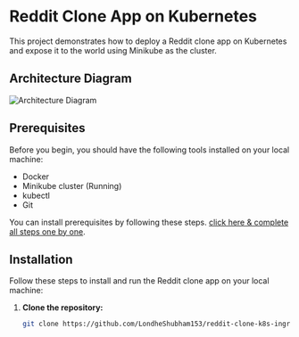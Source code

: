 # Reddit Clone App on Kubernetes

This project demonstrates how to deploy a Reddit clone app on Kubernetes and expose it to the world using Minikube as the cluster.

## Architecture Diagram
![Architecture Diagram](https://github.com/LondheShubham153/reddit-clone-k8s-ingress/assets/71492927/e1eec5f2-1983-445b-8966-e9acfdea7f8e)

## Prerequisites
Before you begin, you should have the following tools installed on your local machine:

- Docker
- Minikube cluster (Running)
- kubectl
- Git

You can install prerequisites by following these steps. [click here & complete all steps one by one]().

## Installation
Follow these steps to install and run the Reddit clone app on your local machine:

1. **Clone the repository:**
   ```bash
   git clone https://github.com/LondheShubham153/reddit-clone-k8s-ingress.git
